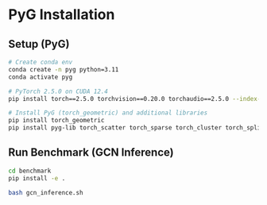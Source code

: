 # PyG Installation 

## Setup (PyG)

```bash
# Create conda env
conda create -n pyg python=3.11
conda activate pyg

# PyTorch 2.5.0 on CUDA 12.4
pip install torch==2.5.0 torchvision==0.20.0 torchaudio==2.5.0 --index-url https://download.pytorch.org/whl/cu124

# Install PyG (torch_geometric) and additional libraries
pip install torch_geometric
pip install pyg-lib torch_scatter torch_sparse torch_cluster torch_spline_conv -f https://data.pyg.org/whl/torch-2.5.0+cu124.html
```

## Run Benchmark (GCN Inference)

```bash
cd benchmark
pip install -e .

bash gcn_inference.sh
```
